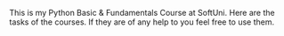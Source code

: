 This is my Python Basic & Fundamentals Course at SoftUni.
Here are the tasks of the courses.
If they are of any help to you feel free to use them.
